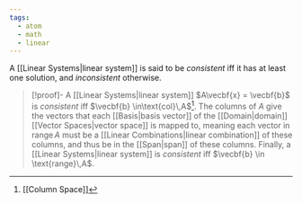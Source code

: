 ```yaml
---
tags:
  - atom
  - math
  - linear
---
```

A [[Linear Systems|linear system]] is said to be *consistent* iff it has at least one solution, and *inconsistent* otherwise.

> [!proof]- A [[Linear Systems|linear system]] $A\vecbf{x} = \vecbf{b}$ is *consistent* iff $\vecbf{b} \in\text{col}\,A$[^1].
> The columns of $A$ give the vectors that each [[Basis|basis vector]] of the [[Domain|domain]] [[Vector Spaces|vector space]] is mapped to, meaning each vector in $\text{range}\,A$ must be a [[Linear Combinations|linear combination]] of these columns, and thus be in the [[Span|span]] of these columns. Finally, a [[Linear Systems|linear system]] is *consistent* iff $\vecbf{b} \in \text{range}\,A$.

[^1]: [[Column Space]]
